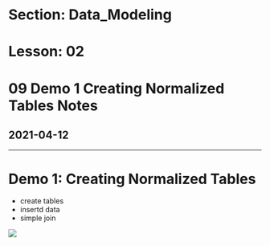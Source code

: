 # Section: Data_Modeling
# Lesson: 02
# 09 Demo 1 Creating Normalized Tables Notes
## 2021-04-12
---

# Demo 1: Creating Normalized Tables
- create tables
- insertd data
- simple join


![](https://i.imgur.com/VrGT1Yp.png)


